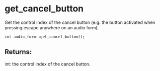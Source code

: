 # get_cancel_button
Get the control index of the cancel button (e.g. the button activated when pressing escape anywhere on an audio form).

`int audio_form::get_cancel_button();`

## Returns:
int: the control index of the cancel button.
